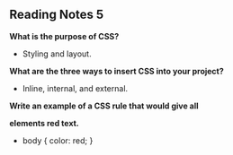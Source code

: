 ## Reading Notes 5

**What is the purpose of CSS?**

- Styling and layout.

**What are the three ways to insert CSS into your project?**

- Inline, internal, and external.

**Write an example of a CSS rule that would give all <p> elements red text.**

- body {
  color: red;
}
